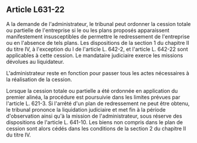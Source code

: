 Article L631-22
----
A la demande de l'administrateur, le tribunal peut ordonner la cession totale ou
partielle de l'entreprise si le ou les plans proposés apparaissent manifestement
insusceptibles de permettre le redressement de l'entreprise ou en l'absence de
tels plans. Les dispositions de la section 1 du chapitre II du titre IV, à
l'exception du I de l'article L. 642-2, et l'article L. 642-22 sont applicables
à cette cession. Le mandataire judiciaire exerce les missions dévolues au
liquidateur.

L'administrateur reste en fonction pour passer tous les actes nécessaires à la
réalisation de la cession.

Lorsque la cession totale ou partielle a été ordonnée en application du premier
alinéa, la procédure est poursuivie dans les limites prévues par l'article L.
621-3. Si l'arrêté d'un plan de redressement ne peut être obtenu, le tribunal
prononce la liquidation judiciaire et met fin à la période d'observation ainsi
qu'à la mission de l'administrateur, sous réserve des dispositions de l'article
L. 641-10. Les biens non compris dans le plan de cession sont alors cédés dans
les conditions de la section 2 du chapitre II du titre IV.
